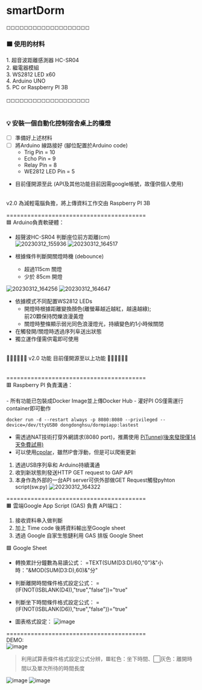 # smartDorm
◻◻◻◻◻◻◻◻◻◻◻◻◻◻◻◻◻◻◻ <br>
<h3>🟫 使用的材料</h3>
1. 超音波距離感測器 HC-SR04<br>
2. 繼電器模組<br>
3. WS2812 LED x60<br>
4. Arduino UNO<br>
5. PC or Raspberry PI 3B<br>
<br>
◻◻◻◻◻◻◻◻◻◻◻◻◻◻◻◻◻◻◻<br>
<br>
<h3>💡 安裝一個自動化控制宿舍桌上的檯燈</h3>

- [ ] 準備好上述材料
- [ ] 將Arduino 線路接好 (腳位配置於Arduino code)
  - Trig Pin = 10
  - Echo Pin = 9
  - Relay Pin = 8
  - WE2812 LED Pin = 5
- 目前僅開源至此 (API及其他功能目前因需google帳號，故僅供個人使用)

<br>
v2.0
為減輕電腦負擔，將上傳資料工作交由 Raspberry PI 3B<br>

========================================<br>
🟦 Arduino負責軟硬體：<br>
- 超聲波HC-SR04 判斷座位前方距離(cm) <br>
![20230312_155936](https://user-images.githubusercontent.com/52557611/224533636-3deba800-9bbf-4b24-af16-cb10af14a1af.jpg)
![20230312_164517](https://user-images.githubusercontent.com/52557611/224534057-08bf7a03-9a30-4226-beea-5a533c9f66c3.jpg)

- 根據條件判斷開關燈時機 (debounce)<br>
  - 超過115cm 關燈
  - 少於 85cm 開燈
  
![20230312_164256](https://user-images.githubusercontent.com/52557611/224533972-a9600f35-b98c-4d99-885f-5ee16261475d.jpg)
![20230312_164647](https://user-images.githubusercontent.com/52557611/224534145-7167a4df-d977-4176-bb35-ccb26818387c.jpg)

- 依據模式不同配置WS2812 LEDs<br>
  - 開燈時根據距離變換顏色(離螢幕越近越紅，越遠越綠);<br>前20顆保持閃爍浪漫黃燈
  - 關燈時整條顯示弱光同色浪漫燈光，持續變色約1小時候關閉
- 在觸發開/關燈時透過序列阜送出狀態<br>
- 獨立運作僅需供電即可使用
<br>
🔴🔴🔴🔴🔴🔴 v2.0 功能 目前僅開源至以上功能 🔴🔴🔴🔴🔴🔴<br><br><br>
========================================<br>
🟥 Raspberry PI 負責溝通：<br><br>
- 所有功能已包裝成Docker Image並上傳Docker Hub
- 灌好PI OS僅需運行container即可動作

    docker run -d --restart always -p 8080:8080 --privileged --device=/dev/ttyUSB0 dongdonghsu/dormpiapp:lastest

- 需透過NAT技術打穿外網請求(8080 port)，推薦使用 [PiTunnel(後來發現僅14天免費試用)](https://www.pitunnel.com/)
- 可以使用[cpolar](https://dashboard.cpolar.com)，雖然IP會浮動，但是可以爬衝更新

1. 透過USB序列阜和 Arduino持續溝通<br>
2. 收到新狀態則發送HTTP GET request to GAP API<br>
3. 本身作為外部的一台API server可供外部做GET Request觸發pyhton script(sw.py)
![20230312_164322](https://user-images.githubusercontent.com/52557611/224533997-94f0f8f5-ee9b-45ff-919f-05fdcd2c76fa.jpg)

========================================<br>
🟧 雲端Google App Script (GAS) 負責 API端口：<br>
1. 接收資料串入做判斷 <br>
2. 加上 Time code 後將資料輸出至Google sheet <br>
3. 透過 Google 自家生態鏈利用 GAS 排版 Google Sheet <br>

🟩 Google Sheet 
- 轉換累計分鐘數為易讀公式：
    =TEXT(SUM(D3:D)/60,"0")&"小時："&MOD(SUM(D3:D),60)&"分"
    
- 判斷離開時間條件格式設定公式：
    =(IF(NOT(ISBLANK(D4)),"true","false"))="true"

- 判斷坐下時間條件格式設定公式：
    =(IF(NOT(ISBLANK(D6)),"true","false"))="true"
    
- 圖表格式設定：
![image](https://user-images.githubusercontent.com/52557611/224533583-99f4b4e1-5dd5-43af-82aa-3d4675445682.png)

========================================<br>
DEMO: <br>
![image](https://user-images.githubusercontent.com/52557611/224530371-9bab8421-0825-483d-80f9-b56bc1333983.png)
> 利用試算表條件格式設定公式分辨，🟥紅色：坐下時間、⬜灰色：離開時間以及單次所待的時間長度

![image](https://user-images.githubusercontent.com/52557611/200508630-db91f790-70d0-4f37-9a2f-77011b82b5fb.png)
![image](https://user-images.githubusercontent.com/52557611/200508716-a0b63234-7bbd-4126-899f-baeafdf9d480.png)
